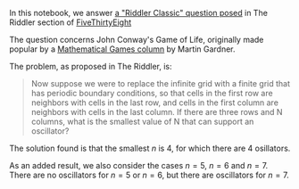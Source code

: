 In this notebook, we answer [a "Riddler Classic" question posed](https://fivethirtyeight.com/features/can-you-solve-the-chess-mystery/) in The Riddler section of  [FiveThirtyEight](https://fivethirtyeight.com)

The question concerns John Conway's Game of Life, originally made popular by a [Mathematical Games column](https://web.stanford.edu/class/sts145/Library/life.pdf) by Martin Gardner.

The problem, as proposed in The Riddler, is:

>Now suppose we were to replace the infinite grid with a finite grid that has periodic boundary conditions, so that cells in the first row are neighbors with cells in the last row, and cells in the first column are neighbors with cells in the last column. If there are three rows and N columns, what is the smallest value of N that can support an oscillator?

The solution found is that the smallest $n$ is 4, for which there are 4 osillators.

As an added result, we also consider the cases $n=5$, $n=6$ and $n=7$. There are no oscillators for $n=5$ or $n=6$, but there are oscillators for $n=7$.

